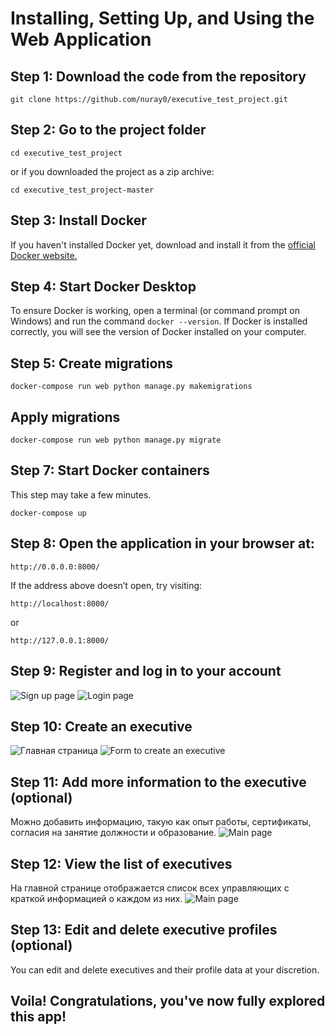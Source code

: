# Installing, Setting Up, and Using the Web Application

## Step 1: Download the code from the repository
```
git clone https://github.com/nuray0/executive_test_project.git
```

## Step 2: Go to the project folder
```
cd executive_test_project
```
or if you downloaded the project as a zip archive:
```
cd executive_test_project-master
```

## Step 3: Install Docker
If you haven't installed Docker yet, download and install it from the [official Docker website.](https://www.docker.com/get-started) 

## Step 4: Start Docker Desktop
To ensure Docker is working, open a terminal (or command prompt on Windows) and run the command ```docker --version```. If Docker is installed correctly, you will see the version of Docker installed on your computer.


## Step 5: Create migrations
```
docker-compose run web python manage.py makemigrations
```

## Apply migrations
```
docker-compose run web python manage.py migrate
```

## Step 7: Start Docker containers
This step may take a few minutes.
```
docker-compose up
```

## Step 8: Open the application in your browser at:
```
http://0.0.0.0:8000/
```

If the address above doesn’t open, try visiting:
```
http://localhost:8000/
```
or

```
http://127.0.0.1:8000/
```

## Step 9: Register and log in to your account
![Sign up page](https://github.com/nuray0/executive_test_project/raw/master/assets/images/signup_page.jpeg)
![Login page](https://github.com/nuray0/executive_test_project/raw/master/assets/images/login_page.jpeg)

## Step 10: Create an executive
![Главная страница](https://github.com/nuray0/executive_test_project/raw/master/assets/images/dashboard_empty.jpeg)
![Form to create an executive](https://github.com/nuray0/executive_test_project/raw/master/assets/images/add_executive.jpeg)

## Step 11: Add more information to the executive (optional)
Можно добавить информацию, такую как опыт работы, сертификаты, согласия на занятие должности и образование.
![Main page](https://github.com/nuray0/executive_test_project/raw/master/assets/images/executive_details.jpeg)

## Step 12: View the list of executives
На главной странице отображается список всех управляющих с краткой информацией о каждом из них.
![Main page](https://github.com/nuray0/executive_test_project/raw/master/assets/images/dashboard.jpeg)

## Step 13: Edit and delete executive profiles (optional)
You can edit and delete executives and their profile data at your discretion.

## Voila! Congratulations, you've now fully explored this app!

